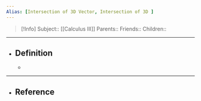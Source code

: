 ```yaml
---
Alias: [Intersection of 3D Vector, Intersection of 3D ]
---
```

> [!Info]
> Subject:: [[Calculus III]]
> Parents:: 
> Friends:: 
> Children:: 
---
- ## Definition
	- 
---
- ## Reference